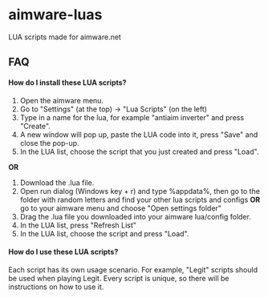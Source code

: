 # aimware-luas
LUA scripts made for aimware.net

## FAQ

#### How do I install these LUA scripts?

  1. Open the aimware menu.
  2. Go to "Settings" (at the top) -> "Lua Scripts" (on the left)
  3. Type in a name for the lua, for example "antiaim inverter" and press "Create".
  4. A new window will pop up, paste the LUA code into it, press "Save" and close the pop-up.
  6. In the LUA list, choose the script that you just created and press "Load".

**OR**

1. Download the .lua file.
2. Open run dialog (Windows key + r) and type %appdata%, then go to the folder with random letters and find your other lua scripts and configs
**OR** go to your aimware menu and choose "Open settings folder"
3. Drag the .lua file you downloaded into your aimware lua/config folder.
4. In the LUA list, press "Refresh List"
5. In the LUA list, choose the script and press "Load".

#### How do I use these LUA scripts?

  Each script has its own usage scenario. For example, "Legit" scripts should be used when playing Legit. 
  Every script is unique, so there will be instructions on how to use it.
